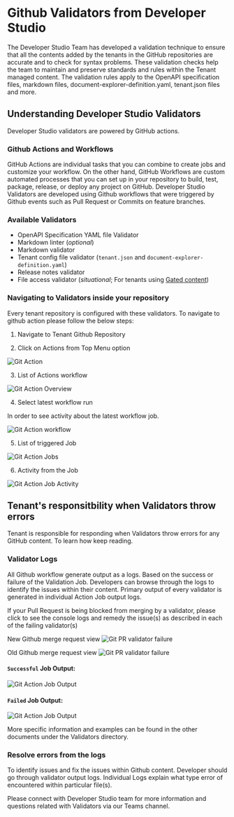 # Github Validators from Developer Studio

The Developer Studio Team has developed a validation technique to ensure that all the contents added by the tenants in the GitHub repositories are accurate and to check for syntax problems. These validation checks help the team to maintain and preserve standards and rules within the Tenant managed content. The validation rules apply to the OpenAPI specification files, markdown files, document-explorer-definition.yaml, tenant.json files and more.


## Understanding Developer Studio Validators

Developer Studio validators are powered by GitHub actions.

### Github Actions and Workflows

GitHub Actions are individual tasks that you can combine to create jobs and customize your workflow. On the other hand, GitHub Workflows are custom automated processes that you can set up in your repository to build, test, package, release, or deploy any project on GitHub. Developer Studio Validators are developed using Github workflows that were triggered by Github events such as Pull Request or Commits on feature branches.

### Available Validators

  * OpenAPI Specification YAML file Validator
  * Markdown linter (_optional_)
  * Markdown validator
  * Tenant config file validator (`tenant.json` and `document-explorer-definition.yaml`)
  * Release notes validator
  * File access validator (_situational_; For tenants using [Gated content](how-to-use-gated-content.md))

### Navigating to Validators inside your repository

 Every tenant repository is configured with these validators. To navigate to github action please follow the below steps:

1. Navigate to Tenant Github Repository

2. Click on Actions from Top Menu option

![Git Action](/assets/images/validators/action-path.png)

3. List of Actions workflow

![Git Action Overview](/assets/images/validators/overview-actions.png)

4. Select latest workflow run
 
In order to see activity about the latest workflow job.

![Git Action workflow](/assets/images/validators/workflow-job.png)

5. List of triggered Job

![Git Action Jobs](/assets/images/validators/action-jobs.png)

6. Activity from the Job

![Git Action Job Activity](/assets/images/validators/action-job-activity.png)


## Tenant's responsitbility when Validators throw errors

Tenant is responsible for responding when Validators throw errors for any GitHub content. To learn how keep reading.

### Validator Logs

All Github workflow generate output as a logs. Based on the success or failure of the Validation Job. Developers can browse through the logs to identify the issues within their content. 
Primary output of every validator is generated in individual Action Job output logs.

If your Pull Request is being blocked from merging by a validator, please click to see the console logs and remedy the issue(s) as described in each of the failing validator(s)

New Github merge request view
![Git PR validator failure](/assets/images/validators/validator-failure.png)

Old Github merge request view
![Git PR validator failure](/assets/images/validators/validator-failure-details.png)

#### `Successful` Job Output: 

![Git Action Job Output](/assets/images/validators/api-validator-pass.png)

#### `Failed` Job Output:

![Git Action Job Output](/assets/images/validators/failed-markdown-validator-action.png)

More specific information and examples can be found in the other documents under the Validators directory.

### Resolve errors from the logs

To identify issues and fix the issues within Github content. Developer should go through validator output logs. Individual Logs explain what type error of encountered within particular file(s).

Please connect with Developer Studio team for more information and questions related with Validators via our Teams channel.
